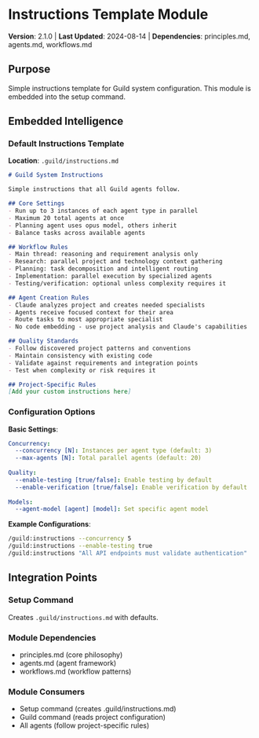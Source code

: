 # Instructions Template Module
**Version**: 2.1.0 | **Last Updated**: 2024-08-14 | **Dependencies**: principles.md, agents.md, workflows.md

## Purpose
Simple instructions template for Guild system configuration. This module is embedded into the setup command.

## Embedded Intelligence

### Default Instructions Template

**Location**: `.guild/instructions.md`

```markdown
# Guild System Instructions

Simple instructions that all Guild agents follow.

## Core Settings
- Run up to 3 instances of each agent type in parallel
- Maximum 20 total agents at once
- Planning agent uses opus model, others inherit
- Balance tasks across available agents

## Workflow Rules
- Main thread: reasoning and requirement analysis only
- Research: parallel project and technology context gathering
- Planning: task decomposition and intelligent routing
- Implementation: parallel execution by specialized agents
- Testing/verification: optional unless complexity requires it

## Agent Creation Rules
- Claude analyzes project and creates needed specialists
- Agents receive focused context for their area
- Route tasks to most appropriate specialist
- No code embedding - use project analysis and Claude's capabilities

## Quality Standards
- Follow discovered project patterns and conventions
- Maintain consistency with existing code
- Validate against requirements and integration points
- Test when complexity or risk requires it

## Project-Specific Rules
[Add your custom instructions here]
```

### Configuration Options

**Basic Settings**:
```yaml
Concurrency:
  --concurrency [N]: Instances per agent type (default: 3)
  --max-agents [N]: Total parallel agents (default: 20)
  
Quality:
  --enable-testing [true/false]: Enable testing by default
  --enable-verification [true/false]: Enable verification by default
  
Models:
  --agent-model [agent] [model]: Set specific agent model
```

**Example Configurations**:
```bash
/guild:instructions --concurrency 5
/guild:instructions --enable-testing true
/guild:instructions "All API endpoints must validate authentication"
```

## Integration Points

### Setup Command
Creates `.guild/instructions.md` with defaults.

### Module Dependencies
- principles.md (core philosophy)
- agents.md (agent framework)
- workflows.md (workflow patterns)

### Module Consumers
- Setup command (creates .guild/instructions.md)
- Guild command (reads project configuration)
- All agents (follow project-specific rules)